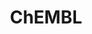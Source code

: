 ---
layout: default
bigquery: https://console.cloud.google.com/bigquery?p=patents-public-data&d=ebi_chembl&page=dataset
citation: '"The ChEMBL database in 2017." Anna Gaulton, Anne Hersey, Michał Nowotka,
  A Patrícia Bento, Jon Chambers, David Mendez, Prudence Mutowo, Francis Atkinson,
  Louisa J Bellis, Elena Cibrián-Uhalte, Mark Davies, Nathan Dedman, Anneli Karlsson,
  María Paula Magariños, John P Overington, George Papadatos, Ines Smit, Andrew R
  Leach Nucleic acids Research (2017) 45 (Database Issue), D945-D954'
contributors: European Bioinformatics Institute
cost: None
description: ChEMBL Data is a manually curated database of small molecules used in
  drug discovery, including information about existing patented drugs.
documentation: 'schema: https://www.ebi.ac.uk/chembl/db_schema


  '
last_edit: 04/06/2022, 01:53:54
location: https://console.cloud.google.com/marketplace/product/google_patents_public_datasets/chembl
maintained_by: EMBL-EBI, an outstation of European Molecular Biology Laboratory
related_publications: '

  ChEMBL: towards direct deposition of bioassay data.


  Mendez D, Gaulton A, Bento AP, Chambers J, De Veij M, Félix E, Magariños MP, Mosquera
  JF, Mutowo P, Nowotka M, Gordillo-Marañón M, Hunter F, Junco L, Mugumbate G, Rodriguez-Lopez
  M, Atkinson F, Bosc N, Radoux CJ, Segura-Cabrera A, Hersey A, Leach AR.


  — Nucleic Acids Res. 2019; 47(D1):D930-D940. doi: 10.1093/nar/gky1075

  '
schema_fields:
- published_value
- cx_logd
- frac_class_id
- sequence
- target_mapping
- prod_pat_id
- db_version
- sei
- molsyn_id
- drug_substance_flag
- aspect
- trade_name
- year
- molecular_species
- published_type
- heavy_atoms
- updated_by
- lle
- rtb
- site_id
- psa
- met_id
- src_short_name
- cidx
- curation_comment
- definition
- canonical_smiles
- usan_substem
- alogp
- efo_term
- standard_text_value
- patent_id
- cellosaurus_id
- compd_id
- ro3_pass
- therapeutic_flag
- value
- withdrawn_reason
- level4
- cx_most_bpka
- molecule_type
- protclasssyn_id
- db_source
- mol_irac_id
- mol_frac_id
- short_name
- parenteral
- usan_year
- route
- standard_inchi_key
- start_position
- polymer_flag
- chembl_id
- hbd
- protein_class_desc
- smarts
- activity_count
- molregno
- clo_id
- previous_company
- ad_type
- confidence_score
- aromatic_rings
- tid
- first_approval
- formulation_id
- parameter_value
- compsyn_id
- homologue
- cell_id
- metabolite_record_id
- withdrawn_flag
- compound_key
- domain_type
- innovator_company
- tbl
- direct_interaction
- major_class
- tid_fixed
- indication_class
- inorganic_flag
- mc_organism
- ap_id
- smid
- warning_id
- biocomp_id
- pathway_key
- std_act_id
- level1
- annotation
- units
- class_level
- sitecomp_id
- black_box_warning
- last_active
- mecref_id
- curated_by
- topical
- assay_cell_type
- idx
- log_id
- standard_value
- ddd_admr
- upper_value
- first_in_class
- warning_type
- assay_type
- patent_expire_date
- target_type
- standard_upper_value
- l1
- aidx
- syn_type
- num_ro5_violations
- comp_go_id
- compound_name
- cell_source_tax_id
- natural_product
- chirality
- met_conversion
- l8
- company
- component_synonym
- l3
- approval_date
- assay_source
- irac_code
- last_page
- description
- action_type
- name
- who_name
- src_id
- prediction_method
- num_alerts
- standard_inchi
- hba_lipinski
- acd_logp
- level4_description
- warning_class
- prodrug
- full_molformula
- drugind_id
- standard_units
- cell_description
- mc_tax_id
- orig_description
- related_tid
- alert_name
- type
- data_validity_comment
- l4
- mol_hrac_id
- parent_molregno
- l2
- level1_description
- hba
- isoform
- usan_stem_definition
- variant_id
- enzyme_tid
- disease_efficacy
- ingredient
- efo_id
- ref_type
- protein_class_synonym
- assay_param_id
- component_id
- frac_code
- molfile
- path
- accession
- delist_flag
- mw_freebase
- rgid
- bao_format
- helm_notation
- mechanism_of_action
- domain_description
- doc_id
- l5
- cell_source_organism
- warning_description
- caloha_id
- ddd_units
- max_phase_for_ind
- l7
- source
- alert_id
- domain_name
- binding_site_comment
- assay_desc
- bei
- assay_test_type
- mc_target_accession
- protein_class_id
- max_phase
- standard_flag
- warning_year
- site_name
- num_lipinski_ro5_violations
- cx_most_apka
- ddd_id
- uberon_id
- country
- cell_name
- targrel_id
- label
- met_comment
- acd_logd
- enzyme_name
- ref_id
- atc_code
- nda_type
- stat
- relationship
- mc_target_type
- published_relation
- src_description
- targcomp_id
- mesh_id
- toid
- normal_range_max
- ass_cls_map_id
- selectivity_comment
- parent_id
- stem
- entity_id
- pubmed_id
- first_page
- set_name
- usan_stem
- level3_description
- withdrawn_class
- withdrawn_country
- qudt_units
- updated_on
- alert_set_id
- text_value
- status
- metref_id
- bao_endpoint
- withdrawn_year
- record_id
- cx_logp
- issue
- oral
- warning_country
- mechanism_comment
- potential_duplicate
- component_type
- active_ingredient
- volume
- dosage_form
- assay_id
- assay_organism
- ddd_comment
- parent_go_id
- le
- assay_tax_id
- who_extra
- standard_relation
- hrac_class_id
- level5
- as_id
- strength
- pref_name
- warnref_id
- mesh_heading
- published_units
- creation_date
- bto_id
- assay_tissue
- availability_type
- activity_id
- predbind_id
- irac_class_id
- acd_most_apka
- patent_use_code
- assay_subcellular_fraction
- priority
- level2
- level2_description
- domain_id
- ddd_value
- site_residues
- end_position
- authors
- publication_number
- res_stem_id
- ref_url
- mol_atc_id
- mw_monoisotopic
- doi
- full_mwt
- drug_record_id
- relation
- pchembl_value
- drug_product_flag
- class_type
- parameter_type
- job_id
- tissue_id
- cell_source_tissue
- entity_type
- mutation
- molecular_mechanism
- src_compound_id
- indref_id
- sequence_md5sum
- result_flag
- go_id
- assay_strain
- co_stem_id
- mc_target_name
- applicant_full_name
- normal_range_min
- dosed_ingredient
- acd_most_bpka
- source_domain_id
- hbd_lipinski
- organism
- pathway_id
- relationship_desc
- chebi_par_id
- level3
- mec_id
- actsm_id
- parent_type
- ridx
- patent_no
- title
- research_stem
- src_assay_id
- relationship_type
- stem_class
- substrate_record_id
- target_desc
- downgraded
- product_id
- assay_category
- l6
- qed_weighted
- journal
- structure_type
- standard_type
- cell_ontology_id
- species_group_flag
- doc_type
- usan_stem_id
- tax_id
- submission_date
- assay_class_id
- confidence
- bao_id
- abstract
- uo_units
- cl_lincs_id
- cpd_str_alert_id
- hrac_code
- comments
- synonyms
- active_molregno
- version
- subgroup
- activity_comment
- comp_class_id
- oc_id
shortname: chembl
tags:
- biotechnology
- health
- chemical
- bioinformatics
- medical
terms_of_use: CC BY-SA 3.0
title: ChEMBL
uuid: e232a192-965c-4ec9-904c-155b6dfe56c5
---